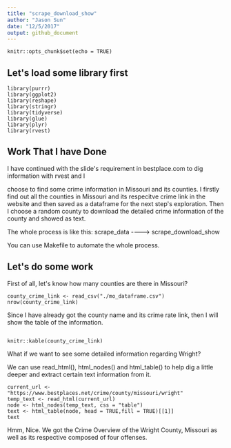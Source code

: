 ```yaml
---
title: "scrape_download_show"
author: "Jason Sun"
date: "12/5/2017"
output: github_document
---
```



```{r setup, include=FALSE}
knitr::opts_chunk$set(echo = TRUE)
```

## Let's load some library first

```{r cars}
library(purrr)
library(ggplot2)
library(reshape)
library(stringr)
library(tidyverse)
library(glue)
library(plyr)
library(rvest)
```

## Work That I have Done

I have continued with the slide's requirement in bestplace.com to dig information with rvest and I 

choose to find some crime information in Missouri and its counties. I firstly find out all the counties in Missouri and its respecitve crime link in the website and then saved as a dataframe for the next step's exploration. Then I choose a random county to download the detailed crime information of the county and showed as text.

The whole process is like this: scrape_data ----> scrape_download_show

You can use Makefile to automate the whole process.


## Let's do some work
First of all, let's know how many counties are there in Missouri?
```{r,warning = FALSE, message=FALSE}
county_crime_link <- read_csv("./mo_dataframe.csv")
nrow(county_crime_link)
```

Since I have already got the county name and its crime rate link, then I will show the table of the information.

```{r,warning = FALSE, message=FALSE}

knitr::kable(county_crime_link)
```

What if we want to see some detailed information regarding Wright?

We can use read_html(), html_nodes() and html_table() to help dig a little deeper and extract certain text information from it.

```{r,warning = FALSE, message=FALSE}
current_url <- "https://www.bestplaces.net/crime/county/missouri/wright"
temp_text <- read_html(current_url)
node <- html_nodes(temp_text, css = "table")
text <- html_table(node, head = TRUE,fill = TRUE)[[1]]
text
```

Hmm, Nice. We got the Crime Overview of the Wright County, Missouri as well as its respective composed of four offenses.


